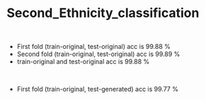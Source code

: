 # Second_Ethnicity_classification
<br/>

* First fold (train-original, test-original) acc is 99.88 %
* Second fold (train-original, test-original) acc is 99.89 %
* train-original and test-original acc is 99.88 %
<br/>

* First fold (train-original, test-generated) acc is 99.77 %
